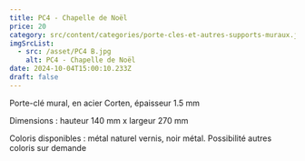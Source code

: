 ```yaml
---
title: PC4 - Chapelle de Noël
price: 20
category: src/content/categories/porte-cles-et-autres-supports-muraux.json
imgSrcList:
  - src: /asset/PC4 B.jpg
    alt: PC4 - Chapelle de Noël
date: 2024-10-04T15:00:10.233Z
draft: false
---
```


Porte-clé mural, en acier Corten, épaisseur 1.5 mm

Dimensions : hauteur 140 mm x largeur 270 mm

Coloris disponibles : métal naturel vernis, noir métal. Possibilité autres coloris sur demande

